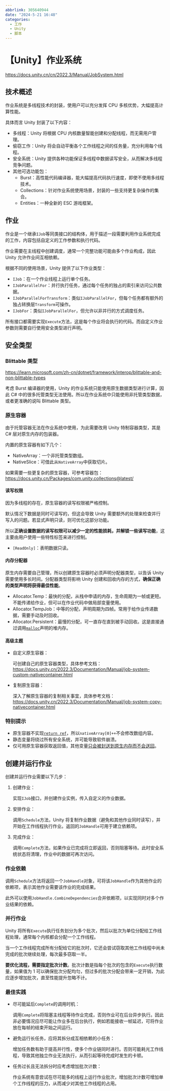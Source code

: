 ```yaml
---
abbrlink: 305640944
date: "2024-5-21 16:48"
categories:
  - 工作
  - Unity
  - 脚本
---
```


# 【Unity】作业系统

https://docs.unity.cn/cn/2022.3/Manual/JobSystem.html

## 技术概述

作业系统是多线程技术的封装，使用户可以充分发挥 CPU 多核优势，大幅提高计算性能。

具体而言 Unity 封装了以下内容：

- 多线程：Unity 将根据 CPU 内核数量智能创建和分配线程，而无需用户管理。
- 偷窃工作：Unity 将会自动平衡各个工作线程之间的任务量，充分利用每个线程。
- 安全系统：Unity 提供各种功能保证多线程中数据读写安全，从而解决多线程竞争问题。
- 其他可选功能包：
  - Burst：高性能代码编译器，能大幅提高代码执行速度，即使不使用多线程技术。
  - Collections：针对作业系统使用场景，封装的一些支持更复杂操作的集合。
  - Entities：一种全新的 ESC 游戏框架。

## 作业

作业是一个继承`IJob`等同类接口的结构体，用于描述一段需要利用作业系统完成的工作，内容包括自定义的工作参数和执行代码。

作业需要在主线程中创建调度，通常一个完整功能可能由多个作业构成，因此 Unity 允许作业间互相依赖。

根据不同的使用场景，Unity 提供了以下作业类型：

- `IJob`：在一个作业线程上运行单个任务。
- `IJobParallelFor`：并行执行任务，通过每个任务的独占的索引来访问公共数据。
- `IJobParallelForTransform`：类似`IJobParallelFor`，但每个任务都有额外的独占转换层`Transform`可操作。
- `IJobFor`：类似`IJobParallelFor`，但允许以非并行的方式调度任务。

所有接口都需要实现`Execute`方法，这是每个作业将会执行的代码。而自定义作业参数则需要自行使用安全类型进行声明。

## 安全类型

### Blittable 类型

https://learn.microsoft.com/zh-cn/dotnet/framework/interop/blittable-and-non-blittable-types

考虑 Burst 编译器的使用，Unity 的作业系统只能使用原生数据类型进行计算，因此 C# 中的很多托管类型无法使用。所以在作业系统中只能使用非托管类型数据，或者更准确的说叫 Blittable 类型。

### 原生容器

由于托管容器无法在作业系统中使用，为此需要改用 Unity 特制容器类型，其是 C# 层对原生内存的包装器。

内置的原生容器有如下几个：

- NativeArray：一个非托管类型数组。
- NativeSlice：可借此从`NativeArray`中获取切片。

如果需要一些更复杂的原生容器，可参考容器包：  
https://docs.unity.cn/Packages/com.unity.collections@latest/

#### 读写权限

因为多线程的存在，原生容器的读写权限被严格控制。

默认情况下数据是同时可读写的，但这会导致 Unity 需要额外的处理来检查并行写入的问题。若显式声明只读，则可优化这部分功能。

所以**正确设置数据的读写权限可以减少一定的性能损耗，并解锁一些读写功能**，这主要由用户使用一些特性标签来进行控制。

- `[ReadOnly]`：表明数据只读。

#### 内存分配器

原生内存需要自己管理，所以创建原生容器时必须声明分配器类型，以告诉 Unity 需要使用多长时间。分配器类型将影响 Unity 创建和回收内存的方式，**确保正确的类型声明将获得最佳性能**。

- Allocator.Temp：最快的分配，从栈中申请的内存，生命周期为一帧或更短。不能传递给作业，但可以在作业代码中做局部变量使用。
- Allocator.TempJob：中等的分配，声明周期为四帧。常用于给作业传递数据，需要手动及时回收。
- Allocator.Persistent：最慢的分配，可一直存在直到被手动回收。这是直接通过调用[`malloc`](https://cplusplus.com/reference/cstdlib/malloc/)声明的堆内存。

#### 高级主题

- 自定义原生容器：

  可创建自己的原生容器类型，具体参考文档：  
  https://docs.unity.cn/2022.3/Documentation/Manual/job-system-custom-nativecontainer.html

- 复制原生容器：

  深入了解原生容器的复制相关事宜，具体参考文档：  
   https://docs.unity.cn/2022.3/Documentation/Manual/job-system-copy-nativecontainer.html

### 特别提示

- 原生容器不实现[`return ref`](https://learn.microsoft.com/zh-cn/dotnet/csharp/language-reference/statements/declarations#reference-variables)，所以`nativeArray[0]++`不会修改数组内容。
- 静态变量将绕过所有安全系统，并可能导致软件崩溃。
- 仅可用原生容器获取返回值，其他变量[只会被封送到原生内存而不会送回](https://stackoverflow.com/questions/65260387/why-is-nativearray-needed-to-obtain-return-values-from-unitys-job-system)。

## 创建并运行作业

创建并运行作业需要以下几步：

1. 创建作业：

   实现`IJob`接口，并创建作业实例，传入自定义的作业数据。

2. 安排作业：

   调用`Schedule`方法，Unity 将复制作业数据（避免和其他作业同时读写），并开始在工作线程执行作业。返回的`JobHandle`可用于建立依赖项。

3. 完成作业：

   调用`Complete`方法，如果作业已完成将立即返回，否则阻塞等待。此时安全系统状态将清理，作业中的数据可再次访问。

### 作业依赖

调用`Schedule`方法将返回一个`JobHandle`对象，可将该`JobHandle`作为其他作业的依赖项，表示其他作业需要该作业的完成结果。

此外可以使用`JobHandle.CombineDependencies`合并依赖项，以实现同时对多个作业结果的依赖。

### 并行作业

Unity 将所有`Execute`执行任务划分为多个批次，然后以批次为单位分配给工作线程处理，通常每个内核都会分配一个工作线程。

当一个工作线程完成所有分配给它的批次时，它还会尝试窃取其他工作线程中尚未完成的批次继续处理，每次最多窃取一半。

**要优化流程，需要指定批次计数**。批次计数是指每个批次的包含的`Execute`执行数量，如果值为 1 可以确保批次分配均匀，但过多的批次分配会带来一定开销，为此应逐步增加批次，直至性能提升忽略不计。

### 最佳实践

- 尽可能延后`Complete`的调用时机：

  调用`Complete`将阻塞主线程等待作业完成，否则作业可在后台异步执行。因此非必要情况应尽可能让作业多在后台执行，例如若能接收一帧延迟，可将作业放在每帧的结束开始之间运行。

- 避免运行长任务，应将其拆分成互相依赖的小任务：

  增加任务数有助于提高并行性，使多个作业链同时进行。否则可能耗光工作线程，导致其他独立作业无法执行，从而引起等待完成时发生的卡顿。

- 任务过长且无法拆分时应考虑增加批次计数：

  作业系统有意尝试在尽可能多的线程上运行作业批次，增加批次计数可增加单个工作线程的压力，从而减少对其他工作线程的占用。
